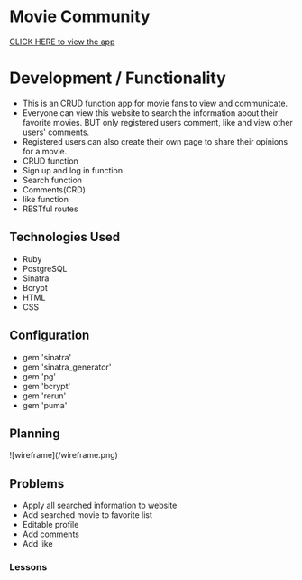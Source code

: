 <h1>Movie Community</h1>

<a href="">CLICK HERE to view the app</a>

<h1>Development / Functionality</h1>
<ul>
    <li> This is an CRUD function app for movie fans to view and communicate.</li>
    <li> Everyone can view this website to search the information about their favorite movies. BUT only registered users comment, like and view other users' comments. 
    <li> Registered users can also create their own page to share their opinions for a movie.</li>
    <li>CRUD function</li>
    <li>Sign up and log in function</li>
    <li>Search function</li>
    <li>Comments(CRD)</li>
    <li>like function</li>
    <li>RESTful routes</li>
</ul>

<h2>Technologies Used</h2>
<ul>
    <li>Ruby</li>
    <li>PostgreSQL</li>
    <li>Sinatra</li>
    <li>Bcrypt</li>
    <li>HTML</li>
    <li>CSS</li>
</ul>

<h2>Configuration</h2>
<ul>
    <li>gem 'sinatra'</li>
    <li>gem 'sinatra_generator'</li>
    <li>gem 'pg'</li>
    <li>gem 'bcrypt'</li>
    <li>gem 'rerun'</li>
    <li>gem 'puma'</li>
</ul>

<h2>Planning</h2>
![wireframe](/wireframe.png)
<h2>Problems</h2>
<ul>
    <li>Apply all searched information to website</li>
    <li>Add searched movie to favorite list</li>
    <li>Editable profile</li>
    <li>Add comments</li>
    <li>Add like</li>
</ul>
<h3>Lessons</h3>



    